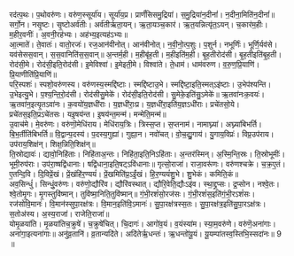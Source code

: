 

  
रद॑त्प॒थः। प॒थोवरु॑णः। वरु॑ण॒स्सूर्या॑य। सूर्या॑य॒प्र। प्रार्णं॑सिसमु॒द्रिया॑। स॒मु॒द्रिया॑न॒दीनां॑। न॒दीना॒मिति॑न॒दीनां॑॥ सर्गो॒न। नसृ॒ष्टः। सृ॒ष्टोअर्व॑तीः। अर्व॑तीर्ऋता॒यन्। ऋ॒ता॒यञ्च॒कार॑। ऋ॒त॒यन्नित्यृ॑त॒ऽयन्। च॒कार॑म॒हीः। म॒हीर॒वनीः॑। अ॒वनी॒रह॑भ्यः। अह॑भ्य॒इत्यह॑ऽभ्यः॥  
आ॒त्माते॑। ते॒वातः॑। वातो॒रजः॑। रज॒आन॑वीनोत्। आन॑वीनोत्। न॒वी॒नो॒त्प॒शुः। प॒शुर्न। नभूर्णिः॑। भूर्णि॒र्यव॑से। यव॑सेसस॒वान्। स॒स॒वानिति॑स॒स॒वान्॥ अ॒न्तर्म॒ही। म॒हीबृ॑ह॒ती। म॒हीइति॑म॒ही। बृ॒ह॒तीरोद॑सी। बृ॒ह॒तीइति॑बृ॒ह॒ती। रोद॑सी॒मे। रोद॑सी॒इति॒रोद॑सी। इ॒मेविश्वा॑। इ॒मेइती॒मे। विश्वा॑ते। ते॒धाम॑। धाम॑वरुण। व॒रु॒ण॒प्रि॒याणि॑। प्रि॒याणीति॑प्रि॒याणि॑॥  
परि॒स्पशः॑। स्पशो॒वरु॑णस्य। वरु॑णस्य॒स्मद्दि॑ष्टाः। स्मद्दि॑ष्टाउ॒भे। स्मद्दि॑ष्टा॒इति॒स्मत्ऽइ॑ष्टाः। उ॒भेप॑श्यन्ति। उ॒भेइत्यु॒भे। प॒श्य॒न्ति॒रो॒द॑सी। रोद॑सीसु॒मेके॑। रोद॑सी॒इति॒रोद॑सी। सु॒मेके॒इति॑सु॒ऽमेके॑॥ ऋ॒तवा॑नःक॒वयः॑। ऋ॒तवा॑न॒इत्यृ॒तऽवा॑नः। क॒वयो॑य॒ज्ञधी॑राः। य॒ज्ञधी॑राः॒प्र। य॒ज्ञधी॑रा॒इति॑य॒ज्ञऽधी॑राः। प्रचे॑तसो॒ये। प्रचे॑तस॒इति॒प्रऽचे॑तसः। यइ॒षय॑न्त। इ॒षय॑न्त॒मन्म॑। मन्मेति॒मन्म॑॥  
उ॒वाच॑मे। मे॒वरु॑णः। वरु॑णॊ॒मेधि॑राय। मेधि॑राय॒त्रिः। त्रिस्स॒प्त। स॒प्तनाम॑। नामाघ्न्या॑। अघ्न्या॑बिभर्ति। बि॒भ॒र्तीति॑बिभर्ति॥ वि॒द्वान्प॒दस्य॑। प॒दस्य॒गुह्या॑। गुह्या॒न। नवो॑चत्। वो॒च॒द्यु॒गाय॑। यु॒गाय॒विप्रः॑। विप्र॒उप॑राय। उप॑राय॒शिक्ष॑न्। शिक्ष॒न्निति॒शिक्ष॑न्॥  
ति॒स्रोद्यावः॑। द्यावो॒निहि॑ताः। निहि॑ताअ॒न्तः। निहि॑ता॒इति॒निऽहि॑ताः। अ॒न्तर॑स्मिन्। अ॒स्मि॒न्ति॒स्रः। ति॒स्रोभूमीः॑। भूमी॒रुप॑राः। उप॑रा॒ष्षद्वि॑धानाः। षद्वि॑धाना॒इति॒षट्ऽवि॑धानाः॥ गृत्सो॒राजा॑। राजा॒वरू॑णः। वरु॑णश्चक्रे। च॒क्र॒ए॒तं। ए॒तन्दि॒वि। दि॒विप्रें॒खं। प्रें॒खंहि॑र॒ण्ययं॑। प्रें॒खमिति॑प्र॒ऽईं॒खं। हि॒र॒ण्ययं॑शु॒भे। शु॒भेकं। कमिति॒कं॥  
अव॒सिन्धुं॑। सिन्धुं॒वरु॑णः। वरु॑णो॒द्यौरि॑व। द्यौरि॑वस्थात्। द्यौरि॒वेति॒द्यौःऽइ॑व। स्था॒द्द्र॒प्सः। द्र॒प्सोन। नश्वे॒तः। श्वे॒तोमृ॒गः। मृ॒गस्तुवि॑ष्मान्। तुवि॑ष्मा॒निति॒तुवि॑ष्मान्॥ गं॒भी॒रशं॑सो॒रज॑सः। गं॒भी॒रशं॑स॒इति॑गं॒भी॒रऽशं॑सः। रज॑सोवि॒मानः॑। वि॒मान॑स्सुपा॒रक्ष॑त्रः। वि॒मान॒इति॑वि॒ऽमानः॑। सु॒पा॒रक्ष॑त्रस्स॒तः। सु॒पा॒रक्ष॑त्र॒इति॑सु॒पा॒रऽक्ष॑त्रः। स॒तोअ॑स्य। अ॒स्य॒राजा॑। राजेति॒राजा॑॥  
योमृ॒ळया॑ति। मृ॒ळया॑तिच॒क्रुषे॑। च॒क्रुषे॑चित्। चि॒दागः॑। आगो॑व॒यं। व॒यंस्या॑म। स्या॒म॒वरु॑णे। वरु॑णॆ॒अना॑गाः। अना॑गा॒इत्यना॑गाः॥ अनु॑व्र॒तानि॑। व्र॒तान्यदि॑ते। अदि॑तेर्ऋ॒धन्तः॑। ऋ॒धन्तो॑यू॒यं। यू॒यम्पा॑तस्व॒स्तिभि॒स्सदा॑नः॥ 9 ॥  
